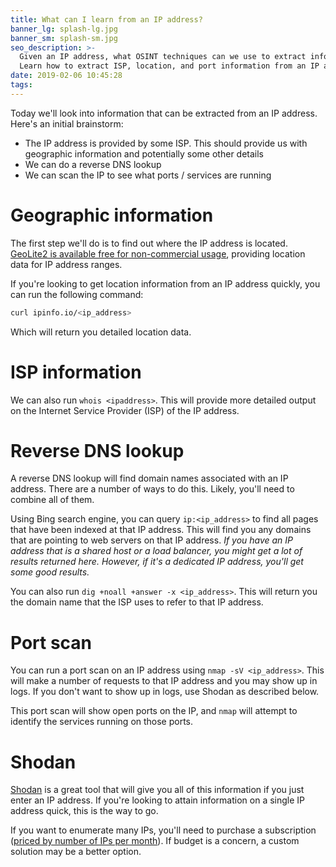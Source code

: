```yaml
---
title: What can I learn from an IP address?
banner_lg: splash-lg.jpg
banner_sm: splash-sm.jpg
seo_description: >-
  Given an IP address, what OSINT techniques can we use to extract information?
  Learn how to extract ISP, location, and port information from an IP address.
date: 2019-02-06 10:45:28
tags:
---
```



Today we'll look into information that can be extracted from an IP address. Here's an initial brainstorm:

- The IP address is provided by some ISP. This should provide us with geographic information and potentially some other details
- We can do a reverse DNS lookup
- We can scan the IP to see what ports / services are running

# Geographic information

The first step we'll do is to find out where the IP address is located. [GeoLite2 is available free for non-commercial usage](https://dev.maxmind.com/geoip/geoip2/geolite2/), providing location data for IP address ranges.

If you're looking to get location information from an IP address quickly, you can run the following command:

```bash
curl ipinfo.io/<ip_address>
```

Which  will return you detailed location data.

# ISP information

We can also run `whois <ipaddress>`. This will provide more detailed output on the Internet Service Provider (ISP) of the IP address.

# Reverse DNS lookup

A reverse DNS lookup will find domain names associated with an IP address. There are a number of ways to do this. Likely, you'll need to combine all of them.

Using Bing search engine, you can query `ip:<ip_address>` to find all pages that have been indexed at that IP address. This will find you any domains that are pointing to web servers on that IP address. _If you have an IP address that is a shared host or a load balancer, you might get a lot of results returned here. However, if it's a dedicated IP address, you'll get some good results._

You can also run `dig +noall +answer -x <ip_address>`. This will return you the domain name that the ISP uses to refer to that IP address.

# Port scan

You can run a port scan on an IP address using `nmap -sV <ip_address>`. This will make a number of requests to that IP address and you may show up in logs. If you don't want to show up in logs, use Shodan as described below.

This port scan will show open ports on the IP, and `nmap` will attempt to identify the services running on those ports.

# Shodan

[Shodan](https://shodan.io) is a great tool that will give you all of this information if you just enter an IP address. If you're looking to attain information on a single IP address quick, this is the way to go. 

If you want to enumerate many IPs, you'll need to purchase a subscription ([priced by number of IPs per month](https://developer.shodan.io/pricing)). If budget is a concern, a custom solution may be a better option.